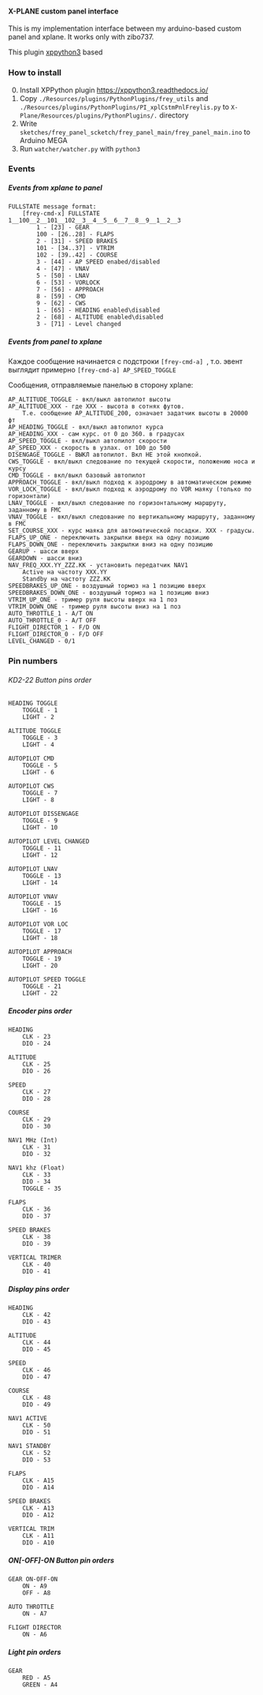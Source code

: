 #### X-PLANE custom panel interface

This is my implementation interface between
my arduino-based custom panel and xplane.
It works only with zibo737.

This plugin [xppython3](https://xppython3.readthedocs.io/en/stable/index.html) based

### How to install
0. Install XPPython plugin https://xppython3.readthedocs.io/
1. Copy `./Resources/plugins/PythonPlugins/frey_utils` and `./Resources/plugins/PythonPlugins/PI_xplCstmPnlFreylis.py`
to `X-Plane/Resources/plugins/PythonPlugins/.` directory
2. Write `sketches/frey_panel_scketch/frey_panel_main/frey_panel_main.ino` to Arduino MEGA
3. Run `watcher/watcher.py` with `python3`

### Events
##### Events from xplane to panel
```
FULLSTATE message format:
    [frey-cmd-x] FULLSTATE 1__100__2__101__102__3__4__5__6__7__8__9__1__2__3
        1 - [23] - GEAR
        100 - [26..28] - FLAPS
        2 - [31] - SPEED BRAKES
        101 - [34..37] - VTRIM
        102 - [39..42] - COURSE
        3 - [44] - AP SPEED enabed/disabled
        4 - [47] - VNAV
        5 - [50] - LNAV
        6 - [53] - VORLOCK
        7 - [56] - APPROACH
        8 - [59] - CMD
        9 - [62] - CWS
        1 - [65] - HEADING enabled\disabled
        2 - [68] - ALTITUDE enabled\disabled
        3 - [71] - Level changed
```

##### Events from panel to xplane
Каждое сообщение начинается с подстроки `[frey-cmd-a] `, т.о. эвент выглядит примерно `[frey-cmd-a] AP_SPEED_TOGGLE`

Сообщения, отправляемые панелью в сторону xplane:
```
AP_ALTITUDE_TOGGLE - вкл/выкл автопилот высоты
AP_ALTITUDE_XXX - где XXX - высота в сотнях футов.
    Т.е. сообщение AP_ALTITUDE_200, означает задатчик высоты в 20000 фт
AP_HEADING_TOGGLE - вкл/выкл автопилот курса
AP_HEADING_XXX - сам курс. от 0 до 360. в градусах
AP_SPEED_TOGGLE - вкл/выкл автопилот скорости
AP_SPEED_XXX - скорость в узлах. от 100 до 500
DISENGAGE_TOGGLE - ВЫКЛ автопилот. Вкл НЕ этой кнопкой.
CWS_TOGGLE - вкл/выкл следование по текущей скорости, положению носа и курсу
CMD_TOGGLE - вкл/выкл базовый автопилот
APPROACH_TOGGLE - вкл/выкл подход к аэродрому в автоматическом режиме
VOR_LOCK_TOGGLE - вкл/выкл подход к аэродрому по VOR маяку (только по горизонтали)
LNAV_TOGGLE - вкл/выкл следование по горизонтальному маршруту, заданному в FMC
VNAV_TOGGLE - вкл/выкл следование по вертикальному маршруту, заданному в FMC
SET_COURSE_XXX - курс маяка для автоматической посадки. XXX - градусы.
FLAPS_UP_ONE - переключить закрылки вверх на одну позицию
FLAPS_DOWN_ONE - переключить закрылки вниз на одну позицию
GEARUP - шасси вверх
GEARDOWN - шасси вниз
NAV_FREQ_XXX.YY_ZZZ.KK - установить передатчик NAV1
    Active на частоту XXX.YY
    Standby на частоту ZZZ.KK
SPEEDBRAKES_UP_ONE - воздушный тормоз на 1 позицию вверх
SPEEDBRAKES_DOWN_ONE - воздушный тормоз на 1 позицию вниз
VTRIM_UP_ONE - тример руля высоты вверх на 1 поз
VTRIM_DOWN_ONE - тример руля высоты вниз на 1 поз
AUTO_THROTTLE_1 - A/T ON
AUTO_THROTTLE_0 - A/T OFF
FLIGHT_DIRECTOR_1 - F/D ON
FLIGHT_DIRECTOR_0 - F/D OFF
LEVEL_CHANGED - 0/1
```

### Pin numbers

###### KD2-22 Button pins order
```
HEADING TOGGLE
    TOGGLE - 1
    LIGHT - 2

ALTITUDE TOGGLE
    TOGGLE - 3
    LIGHT - 4

AUTOPILOT CMD
    TOGGLE - 5
    LIGHT - 6

AUTOPILOT CWS
    TOGGLE - 7
    LIGHT - 8

AUTOPILOT DISSENGAGE
    TOGGLE - 9
    LIGHT - 10

AUTOPILOT LEVEL CHANGED
    TOGGLE - 11
    LIGHT - 12

AUTOPILOT LNAV
    TOGGLE - 13
    LIGHT - 14

AUTOPILOT VNAV
    TOGGLE - 15
    LIGHT - 16

AUTOPILOT VOR LOC
    TOGGLE - 17
    LIGHT - 18

AUTOPILOT APPROACH
    TOGGLE - 19
    LIGHT - 20

AUTOPILOT SPEED TOGGLE
    TOGGLE - 21
    LIGHT - 22
```

##### Encoder pins order
```
HEADING
    CLK - 23
    DIO - 24

ALTITUDE
    CLK - 25
    DIO - 26

SPEED
    CLK - 27
    DIO - 28

COURSE
    CLK - 29
    DIO - 30

NAV1 MHz (Int)
    CLK - 31
    DIO - 32

NAV1 khz (Float)
    CLK - 33
    DIO - 34
    TOGGLE - 35

FLAPS
    CLK - 36
    DIO - 37

SPEED BRAKES
    CLK - 38
    DIO - 39

VERTICAL TRIMER
    CLK - 40
    DIO - 41
```

##### Display pins order

```
HEADING
    CLK - 42
    DIO - 43

ALTITUDE
    CLK - 44
    DIO - 45

SPEED
    CLK - 46
    DIO - 47

COURSE
    CLK - 48
    DIO - 49

NAV1 ACTIVE
    CLK - 50
    DIO - 51

NAV1 STANDBY
    CLK - 52
    DIO - 53

FLAPS
    CLK - A15
    DIO - A14

SPEED BRAKES
    CLK - A13
    DIO - A12

VERTICAL TRIM
    CLK - A11
    DIO - A10
```

##### ON[-OFF]-ON Button pin orders
```
GEAR ON-OFF-ON
    ON - A9
    OFF - A8

AUTO THROTTLE
    ON - A7

FLIGHT DIRECTOR
    ON - A6
```

##### Light pin orders
```
GEAR
    RED - A5
    GREEN - A4
```
